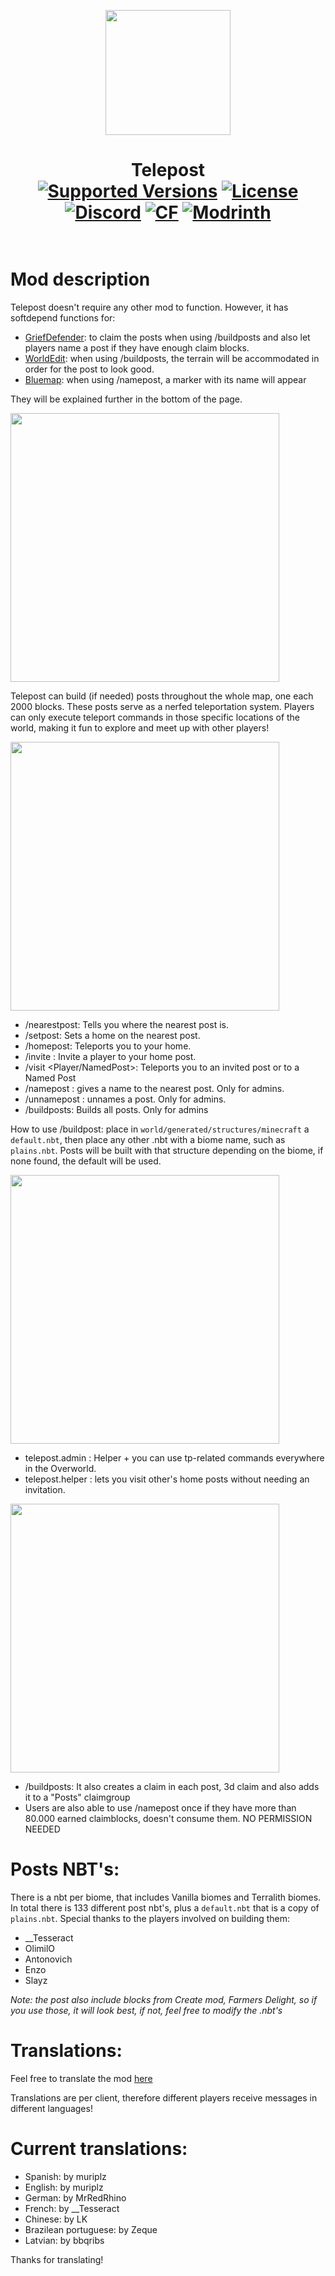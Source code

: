 <p align="center">
  <img width="200" src="https://kryeit.com/images/telepost_logo.png">
</p>

<h1 align="center">Telepost<br>
	<a href="https://www.curseforge.com/minecraft/mc-mods/telepost/files"><img src="https://cf.way2muchnoise.eu/versions/telepost.svg" alt="Supported Versions"></a>
	<a href="https://github.com/Kryeit/Telepost/LICENSE"><img src="https://img.shields.io/github/license/Creators-of-Create/Create?style=flat&color=900c3f" alt="License"></a>
	<a href="https://discord.gg/hmaD7Se"><img src="https://img.shields.io/discord/929394649884405761?color=5865f2&label=Discord&style=flat" alt="Discord"></a>
	<a href="https://www.curseforge.com/minecraft/mc-mods/telepost"><img src="http://cf.way2muchnoise.eu/telepost.svg" alt="CF"></a>
    <a href="https://modrinth.com/mod/telepost"><img src="https://img.shields.io/modrinth/dt/telepost?logo=modrinth&label=&suffix=%20&style=flat&color=242629&labelColor=5ca424&logoColor=1c1c1c" alt="Modrinth"></a>
    <br><br>
</h1>

<h1> Mod description </h1>

Telepost doesn't require any other mod to function. However, it has softdepend functions for:
- [GriefDefender](https://www.spigotmc.org/resources/1-12-2-1-20-4-griefdefender-claim-plugin-grief-prevention-protection.68900/): to claim the posts when using /buildposts and also let players name a post if they have enough claim blocks.
- [WorldEdit](https://modrinth.com/plugin/worldedit): when using /buildposts, the terrain will be accommodated in order for the post to look good.
- [Bluemap](https://modrinth.com/plugin/bluemap): when using /namepost, a marker with its name will appear

They will be explained further in the bottom of the page.

<img src="https://cdn.modrinth.com/data/w8avchdW/images/392f24bba4c1cec4557709388a9691ea6637be9b.png
" width="430" />

Telepost can build (if needed) posts throughout the whole map, one each 2000 blocks. These posts serve as a nerfed teleportation system. Players can only execute teleport commands in those specific locations of the world, making it fun to explore and meet up with other players!

<img src="https://cdn.modrinth.com/data/w8avchdW/images/1c2f0f10937a1d51eeee8614beba5aa0c46cd851.png
" width="430" />

- /nearestpost: Tells you where the nearest post is.
- /setpost: Sets a home on the nearest post.
- /homepost: Teleports you to your home.
- /invite <Player>: Invite a player to your home post.
- /visit <Player/NamedPost>: Teleports you to an invited post or to a Named Post
- /namepost <PostName> : gives a name to the nearest post. Only for admins.
- /unnamepost <PostName> : unnames a post. Only for admins.
- /buildposts: Builds all posts. Only for admins

How to use /buildpost: place in `world/generated/structures/minecraft` a `default.nbt`, then place any other .nbt with a biome name, such as `plains.nbt`. Posts will be built with that structure depending on the biome, if none found, the default will be used.

<img src="https://cdn.modrinth.com/data/w8avchdW/images/9b2886e9c145a733c26c5c6a3982683474d295d5.png" width="430" />

- telepost.admin : Helper + you can use tp-related commands everywhere in the Overworld.
- telepost.helper : lets you visit other's home posts without needing an invitation.

<img src="https://cdn.modrinth.com/data/w8avchdW/images/b984923c23ca57afce0cf535606a99081d4c9045.png
" width="430" />

- /buildposts: It also creates a claim in each post, 3d claim and also adds it to a "Posts" claimgroup
- Users are also able to use /namepost once if they have more than 80.000 earned claimblocks, doesn't consume them. NO PERMISSION NEEDED

# Posts NBT's:

There is a nbt per biome, that includes Vanilla biomes and Terralith biomes.
In total there is 133 different post nbt's, plus a `default.nbt` that is a copy of `plains.nbt`.
Special thanks to the players involved on building them:
- __Tesseract
- OlimilO
- Antonovich
- Enzo
- Slayz

*Note: the post also include blocks from Create mod, Farmers Delight, so if you use those, it will look best, if not, feel free to modify the .nbt's*

# Translations:

Feel free to translate the mod [here](https://github.com/Kryeit/Telepost-Refabricated/tree/main/src/main/resources/data/telepost/lang)

Translations are per client, therefore different players receive messages in different languages!

# Current translations:

- Spanish: by muriplz
- English: by muriplz
- German: by MrRedRhino
- French: by __Tesseract
- Chinese: by LK
- Brazilean portuguese: by Zeque
- Latvian: by bbqribs

Thanks for translating!